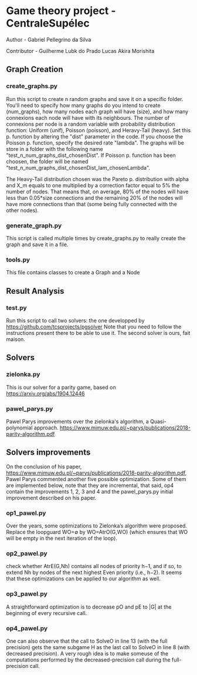 # Game theory project - CentraleSupélec
 
Author - Gabriel Pellegrino da Silva

Contributor - Guilherme Lubk do Prado
	      Lucas Akira Morishita

## Graph Creation

### create\_graphs.py

Run this script to create n random graphs and save it on a specific folder. You'll need to specify how many graphs do you intend to create (num\_graphs), how many nodes each graph will have (size), and how many connexions each node will have with its neighbours. The number of connexions per node is a random variable with probability distribution function: Uniform (unif), Poisson (poisson), and Heravy-Tail (heavy). Set this p. function by altering the "dist" parameter in the code. If you choose the Poisson p. function, specify the desired rate "lambda". The graphs will be store in a folder with the following name "test\_n\_num\_graphs\_dist\_chosenDist". If Poisson p. function has been choosen, the folder will be named "test\_n\_num\_graphs\_dist\_chosenDist\_lam\_chosenLambda".

The Heavy-Tail distribution chosen was the Pareto p. distribution with alpha and X\_m equals to one multiplied by a correction factor equal to 5% the number of nodes. That means that, on average, 80% of the nodes will have less than 0.05*size connections and the remaining 20% of the nodes will have more connections than that (some being fully connected with the other nodes).

### generate\_graph.py

This script is called multiple times by create\_graphs.py to really create the graph and save it
in a file.

### tools.py

This file contains classes to create a Graph and a Node

## Result Analysis

### test.py

Run this script to call two solvers: the one developped by https://github.com/tcsprojects/pgsolver
Note that you need to follow the instructions present there to be able to use it.
The second solver is ours, fait maison.


## Solvers

### zielonka.py

This is our solver for a parity game, based on https://arxiv.org/abs/1904.12446 

### pawel\_parys.py

Pawel Parys improvements over the zielonka's algorithm, a Quasi-polynomial approach.
https://www.mimuw.edu.pl/~parys/publications/2018-parity-algorithm.pdf

## Solvers improvements

On the conclusion of his paper, https://www.mimuw.edu.pl/~parys/publications/2018-parity-algorithm.pdf, Pawel Parys commented
another five possible optimization. Some of them are implemented below, note that they are incremental, that said, op4 contain
the improvements 1, 2, 3 and 4 and the pawel\_parys.py initial improvement described on his paper.

### op1\_pawel.py
Over the years, some optimizations to Zielonka’s algorithm were proposed. Replace the loopguard WO=∅ by WO=AtrO(G,WO) (which ensures that WO will be empty in the next iteration of the loop). 

### op2\_pawel.py
check whether AtrE(G,Nh) contains all nodes of priority h−1, and if so, to extend Nh by nodes of the next highest Even priority (i.e., h−2).
It seems that these optimizations can be applied to our algorithm as well.

### op3\_pawel.py
A straightforward optimization is to decrease pO and pE to |G| at the beginning of every recursive call.

### op4\_pawel.py
One can also observe that the call to SolveO in line 13 (with the full precision) gets the same subgame H as the last call to SolveO in line 8 (with decreased precision). 
A very rough idea is to make someuse of the computations performed by the decreased-precision call during the full-precision call.
